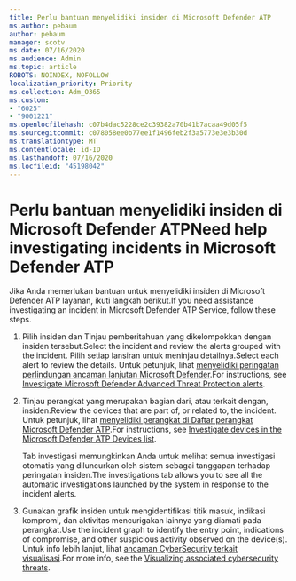```yaml
---
title: Perlu bantuan menyelidiki insiden di Microsoft Defender ATP
ms.author: pebaum
author: pebaum
manager: scotv
ms.date: 07/16/2020
ms.audience: Admin
ms.topic: article
ROBOTS: NOINDEX, NOFOLLOW
localization_priority: Priority
ms.collection: Adm_O365
ms.custom:
- "6025"
- "9001221"
ms.openlocfilehash: c07b4dac5228ce2c39382a70b41b7acaa49d05f5
ms.sourcegitcommit: c078058ee0b77ee1f1496feb2f3a5773e3e3b30d
ms.translationtype: MT
ms.contentlocale: id-ID
ms.lasthandoff: 07/16/2020
ms.locfileid: "45198042"
---
```

# <a name="need-help-investigating-incidents-in-microsoft-defender-atp"></a><span data-ttu-id="68198-102">Perlu bantuan menyelidiki insiden di Microsoft Defender ATP</span><span class="sxs-lookup"><span data-stu-id="68198-102">Need help investigating incidents in Microsoft Defender ATP</span></span>

<span data-ttu-id="68198-103">Jika Anda memerlukan bantuan untuk menyelidiki insiden di Microsoft Defender ATP layanan, ikuti langkah berikut.</span><span class="sxs-lookup"><span data-stu-id="68198-103">If you need assistance investigating an incident in Microsoft Defender ATP Service, follow these steps.</span></span>

1. <span data-ttu-id="68198-104">Pilih insiden dan Tinjau pemberitahuan yang dikelompokkan dengan insiden tersebut.</span><span class="sxs-lookup"><span data-stu-id="68198-104">Select the incident and review the alerts grouped with the incident.</span></span> <span data-ttu-id="68198-105">Pilih setiap lansiran untuk meninjau detailnya.</span><span class="sxs-lookup"><span data-stu-id="68198-105">Select each alert to review the details.</span></span> <span data-ttu-id="68198-106">Untuk petunjuk, lihat [menyelidiki peringatan perlindungan ancaman lanjutan Microsoft Defender](https://docs.microsoft.com/windows/security/threat-protection/microsoft-defender-atp/investigate-alerts).</span><span class="sxs-lookup"><span data-stu-id="68198-106">For instructions, see [Investigate Microsoft Defender Advanced Threat Protection alerts](https://docs.microsoft.com/windows/security/threat-protection/microsoft-defender-atp/investigate-alerts).</span></span>
2. <span data-ttu-id="68198-107">Tinjau perangkat yang merupakan bagian dari, atau terkait dengan, insiden.</span><span class="sxs-lookup"><span data-stu-id="68198-107">Review the devices that are part of, or related to, the incident.</span></span> <span data-ttu-id="68198-108">Untuk petunjuk, lihat [menyelidiki perangkat di Daftar perangkat Microsoft Defender ATP](https://docs.microsoft.com/windows/security/threat-protection/microsoft-defender-atp/investigate-machines).</span><span class="sxs-lookup"><span data-stu-id="68198-108">For instructions, see [Investigate devices in the Microsoft Defender ATP Devices list](https://docs.microsoft.com/windows/security/threat-protection/microsoft-defender-atp/investigate-machines).</span></span><br/>
 
    <span data-ttu-id="68198-109">Tab investigasi memungkinkan Anda untuk melihat semua investigasi otomatis yang diluncurkan oleh sistem sebagai tanggapan terhadap peringatan insiden.</span><span class="sxs-lookup"><span data-stu-id="68198-109">The investigations tab allows you to see all the automatic investigations launched by the system in response to the incident alerts.</span></span>
3. <span data-ttu-id="68198-110">Gunakan grafik insiden untuk mengidentifikasi titik masuk, indikasi kompromi, dan aktivitas mencurigakan lainnya yang diamati pada perangkat.</span><span class="sxs-lookup"><span data-stu-id="68198-110">Use the incident graph to identify the entry point, indications of compromise, and other suspicious activity observed on the device(s).</span></span> <span data-ttu-id="68198-111">Untuk info lebih lanjut, lihat [ancaman CyberSecurity terkait visualisasi](https://docs.microsoft.com/windows/security/threat-protection/microsoft-defender-atp/investigate-incidents#visualizing-associated-cybersecurity-threats).</span><span class="sxs-lookup"><span data-stu-id="68198-111">For more info, see the [Visualizing associated cybersecurity threats](https://docs.microsoft.com/windows/security/threat-protection/microsoft-defender-atp/investigate-incidents#visualizing-associated-cybersecurity-threats).</span></span>  